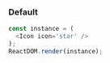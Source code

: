 ### Default

<!--start-code-->
```js
const instance = (
  <Icon icon='star' />
);
ReactDOM.render(instance);
```
<!--end-code-->
